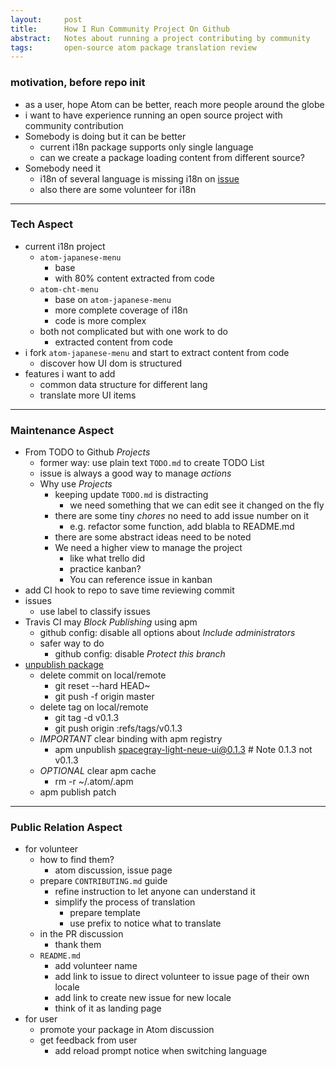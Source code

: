 ```yaml
---
layout:     post
title:      How I Run Community Project On Github
abstract:   Notes about running a project contributing by community
tags:       open-source atom package translation review
---
```


### motivation, before repo init
  - as a user, hope Atom can be better, reach more people around the globe
  - i want to have experience running an open source project with community contribution
  - Somebody is doing but it can be better
      - current i18n package supports only single language
      - can we create a package loading content from different source?
  - Somebody need it
      - i18n of several language is missing i18n on [issue](https://github.com/atom/atom/issues/3103)
      - also there are some volunteer for i18n

---

### Tech Aspect
  - current i18n project
      - `atom-japanese-menu`
          - base
          - with 80% content extracted from code
      - `atom-cht-menu`
          - base on `atom-japanese-menu`
          - more complete coverage of i18n
          - code is more complex
      - both not complicated but with one work to do
          - extracted content from code
  - i fork `atom-japanese-menu` and start to extract content from code
      - discover how UI dom is structured
  - features i want to add
      - common data structure for different lang
      - translate more UI items

---

### Maintenance Aspect
  - From TODO to Github *Projects*
      - former way: use plain text `TODO.md` to create TODO List
      - issue is always a good way to manage *actions*
      - Why use *Projects*
          - keeping update `TODO.md` is distracting
              - we need something that we can edit see it changed on the fly
          - there are some tiny *chores* no need to add issue number on it
              - e.g. refactor some function, add blabla to README.md
          - there are some abstract ideas need to be noted
          - We need a higher view to manage the project
              - like what trello did
              - practice kanban?
              - You can reference issue in kanban
  - add CI hook to repo to save time reviewing commit
  - issues
      - use label to classify issues
  - Travis CI may *Block Publishing* using apm
      - github config: disable all options about *Include administrators*
      - safer way to do
          - github config: disable *Protect this branch*
  - [unpublish package](http://sonpham.me/posts/republish-an-atom-package-version)
      - delete commit on local/remote
          - git reset --hard HEAD~
          - git push -f origin master
      - delete tag on local/remote
          - git tag -d v0.1.3
          - git push origin :refs/tags/v0.1.3
      - *IMPORTANT* clear binding with apm registry
          - apm unpublish spacegray-light-neue-ui@0.1.3  # Note 0.1.3 not v0.1.3
      - *OPTIONAL* clear apm cache
          - rm -r ~/.atom/.apm
      - apm publish patch

---

### Public Relation Aspect
  - for volunteer
      - how to find them?
          - atom discussion, issue page
      - prepare `CONTRIBUTING.md` guide
          - refine instruction to let anyone can understand it
          - simplify the process of translation
              - prepare template
              - use prefix to notice what to translate
      - in the PR discussion
          - thank them
      - `README.md`
          - add volunteer name
          - add link to issue to direct volunteer to issue page of their own locale
          - add link to create new issue for new locale
          - think of it as landing page
  - for user
      - promote your package in Atom discussion
      - get feedback from user
          - add reload prompt notice when switching language
